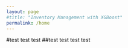```yaml
---
layout: page
#title: "Inventory Management with XGBoost"
permalink: /home
---
```


#test test test
##test test test test
